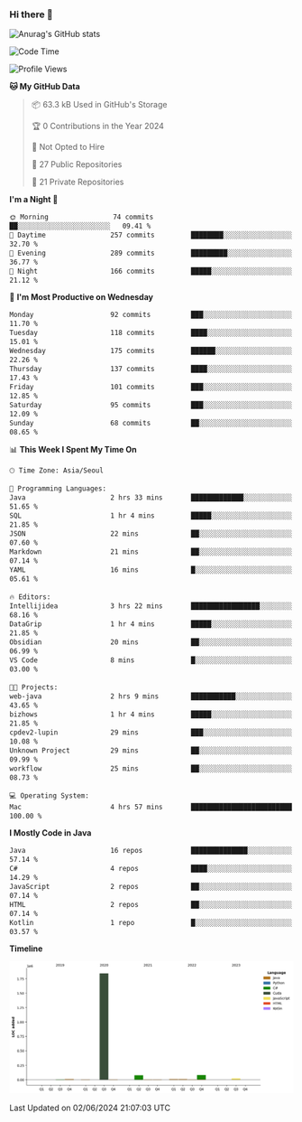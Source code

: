 ### Hi there 👋

![Anurag's GitHub stats](https://github-readme-stats.vercel.app/api?username=pllap&show_icons=true&theme=github_dark)

<!--START_SECTION:waka-->
![Code Time](http://img.shields.io/badge/Code%20Time-1%2C179%20hrs%2013%20mins-blue)

![Profile Views](http://img.shields.io/badge/Profile%20Views-0-blue)

**🐱 My GitHub Data** 

> 📦 63.3 kB Used in GitHub's Storage 
 > 
> 🏆 0 Contributions in the Year 2024
 > 
> 🚫 Not Opted to Hire
 > 
> 📜 27 Public Repositories 
 > 
> 🔑 21 Private Repositories 
 > 
**I'm a Night 🦉** 

```text
🌞 Morning                74 commits          ██░░░░░░░░░░░░░░░░░░░░░░░   09.41 % 
🌆 Daytime                257 commits         ████████░░░░░░░░░░░░░░░░░   32.70 % 
🌃 Evening                289 commits         █████████░░░░░░░░░░░░░░░░   36.77 % 
🌙 Night                  166 commits         █████░░░░░░░░░░░░░░░░░░░░   21.12 % 
```
📅 **I'm Most Productive on Wednesday** 

```text
Monday                   92 commits          ███░░░░░░░░░░░░░░░░░░░░░░   11.70 % 
Tuesday                  118 commits         ████░░░░░░░░░░░░░░░░░░░░░   15.01 % 
Wednesday                175 commits         ██████░░░░░░░░░░░░░░░░░░░   22.26 % 
Thursday                 137 commits         ████░░░░░░░░░░░░░░░░░░░░░   17.43 % 
Friday                   101 commits         ███░░░░░░░░░░░░░░░░░░░░░░   12.85 % 
Saturday                 95 commits          ███░░░░░░░░░░░░░░░░░░░░░░   12.09 % 
Sunday                   68 commits          ██░░░░░░░░░░░░░░░░░░░░░░░   08.65 % 
```


📊 **This Week I Spent My Time On** 

```text
🕑︎ Time Zone: Asia/Seoul

💬 Programming Languages: 
Java                     2 hrs 33 mins       █████████████░░░░░░░░░░░░   51.65 % 
SQL                      1 hr 4 mins         █████░░░░░░░░░░░░░░░░░░░░   21.85 % 
JSON                     22 mins             ██░░░░░░░░░░░░░░░░░░░░░░░   07.60 % 
Markdown                 21 mins             ██░░░░░░░░░░░░░░░░░░░░░░░   07.14 % 
YAML                     16 mins             █░░░░░░░░░░░░░░░░░░░░░░░░   05.61 % 

🔥 Editors: 
Intellijidea             3 hrs 22 mins       █████████████████░░░░░░░░   68.16 % 
DataGrip                 1 hr 4 mins         █████░░░░░░░░░░░░░░░░░░░░   21.85 % 
Obsidian                 20 mins             ██░░░░░░░░░░░░░░░░░░░░░░░   06.99 % 
VS Code                  8 mins              █░░░░░░░░░░░░░░░░░░░░░░░░   03.00 % 

🐱‍💻 Projects: 
web-java                 2 hrs 9 mins        ███████████░░░░░░░░░░░░░░   43.65 % 
bizhows                  1 hr 4 mins         █████░░░░░░░░░░░░░░░░░░░░   21.85 % 
cpdev2-lupin             29 mins             ███░░░░░░░░░░░░░░░░░░░░░░   10.08 % 
Unknown Project          29 mins             ██░░░░░░░░░░░░░░░░░░░░░░░   09.99 % 
workflow                 25 mins             ██░░░░░░░░░░░░░░░░░░░░░░░   08.73 % 

💻 Operating System: 
Mac                      4 hrs 57 mins       █████████████████████████   100.00 % 
```

**I Mostly Code in Java** 

```text
Java                     16 repos            ██████████████░░░░░░░░░░░   57.14 % 
C#                       4 repos             ████░░░░░░░░░░░░░░░░░░░░░   14.29 % 
JavaScript               2 repos             ██░░░░░░░░░░░░░░░░░░░░░░░   07.14 % 
HTML                     2 repos             ██░░░░░░░░░░░░░░░░░░░░░░░   07.14 % 
Kotlin                   1 repo              █░░░░░░░░░░░░░░░░░░░░░░░░   03.57 % 
```



**Timeline**

![Lines of Code chart](https://raw.githubusercontent.com/pllap/pllap/main/assets/bar_graph.png)


 Last Updated on 02/06/2024 21:07:03 UTC
<!--END_SECTION:waka-->


<!--
**pllap/pllap** is a ✨ _special_ ✨ repository because its `README.md` (this file) appears on your GitHub profile.

Here are some ideas to get you started:

- 🔭 I’m currently working on ...
- 🌱 I’m currently learning ...
- 👯 I’m looking to collaborate on ...
- 🤔 I’m looking for help with ...
- 💬 Ask me about ...
- 📫 How to reach me: ...
- 😄 Pronouns: ...
- ⚡ Fun fact: ...
-->
